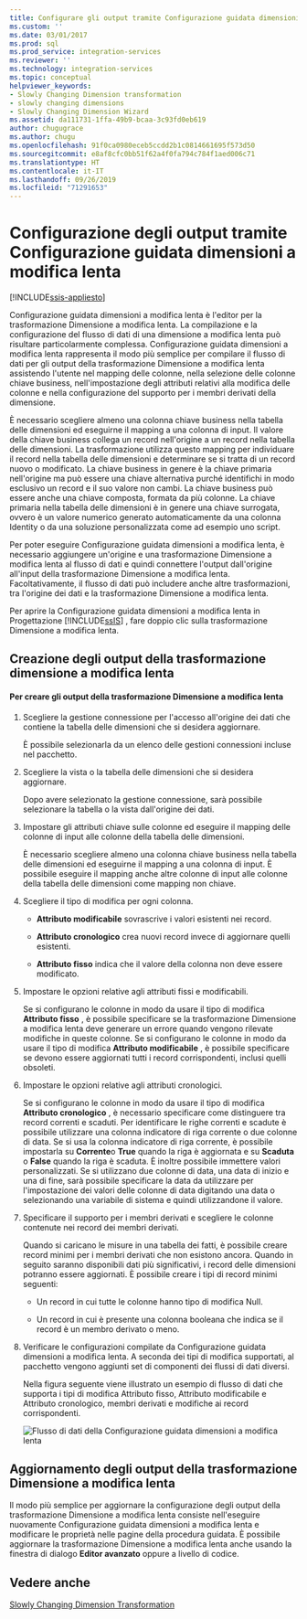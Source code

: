 ```yaml
---
title: Configurare gli output tramite Configurazione guidata dimensioni a modifica lenta | Microsoft Docs
ms.custom: ''
ms.date: 03/01/2017
ms.prod: sql
ms.prod_service: integration-services
ms.reviewer: ''
ms.technology: integration-services
ms.topic: conceptual
helpviewer_keywords:
- Slowly Changing Dimension transformation
- slowly changing dimensions
- Slowly Changing Dimension Wizard
ms.assetid: da111731-1ffa-49b9-bcaa-3c93fd0eb619
author: chugugrace
ms.author: chugu
ms.openlocfilehash: 91f0ca0980eceb5ccdd2b1c0814661695f573d50
ms.sourcegitcommit: e8af8cfc0bb51f62a4f0fa794c784f1aed006c71
ms.translationtype: HT
ms.contentlocale: it-IT
ms.lasthandoff: 09/26/2019
ms.locfileid: "71291653"
---
```

# <a name="configure-outputs-using-the-slowly-changing-dimension-wizard"></a>Configurazione degli output tramite Configurazione guidata dimensioni a modifica lenta

[!INCLUDE[ssis-appliesto](../../../includes/ssis-appliesto-ssvrpluslinux-asdb-asdw-xxx.md)]


  Configurazione guidata dimensioni a modifica lenta è l'editor per la trasformazione Dimensione a modifica lenta. La compilazione e la configurazione del flusso di dati di una dimensione a modifica lenta può risultare particolarmente complessa. Configurazione guidata dimensioni a modifica lenta rappresenta il modo più semplice per compilare il flusso di dati per gli output della trasformazione Dimensione a modifica lenta assistendo l'utente nel mapping delle colonne, nella selezione delle colonne chiave business, nell'impostazione degli attributi relativi alla modifica delle colonne e nella configurazione del supporto per i membri derivati della dimensione.  
  
 È necessario scegliere almeno una colonna chiave business nella tabella delle dimensioni ed eseguirne il mapping a una colonna di input. Il valore della chiave business collega un record nell'origine a un record nella tabella delle dimensioni. La trasformazione utilizza questo mapping per individuare il record nella tabella delle dimensioni e determinare se si tratta di un record nuovo o modificato. La chiave business in genere è la chiave primaria nell'origine ma può essere una chiave alternativa purché identifichi in modo esclusivo un record e il suo valore non cambi. La chiave business può essere anche una chiave composta, formata da più colonne. La chiave primaria nella tabella delle dimensioni è in genere una chiave surrogata, ovvero è un valore numerico generato automaticamente da una colonna Identity o da una soluzione personalizzata come ad esempio uno script.  
  
 Per poter eseguire Configurazione guidata dimensioni a modifica lenta, è necessario aggiungere un'origine e una trasformazione Dimensione a modifica lenta al flusso di dati e quindi connettere l'output dall'origine all'input della trasformazione Dimensione a modifica lenta. Facoltativamente, il flusso di dati può includere anche altre trasformazioni, tra l'origine dei dati e la trasformazione Dimensione a modifica lenta.  
  
 Per aprire la Configurazione guidata dimensioni a modifica lenta in Progettazione [!INCLUDE[ssIS](../../../includes/ssis-md.md)] , fare doppio clic sulla trasformazione Dimensione a modifica lenta.  
  
## <a name="creating-slowly-changing-dimension-outputs"></a>Creazione degli output della trasformazione dimensione a modifica lenta  
  
#### <a name="to-create-slowly-changing-dimension-transformation-outputs"></a>Per creare gli output della trasformazione Dimensione a modifica lenta  
  
1.  Scegliere la gestione connessione per l'accesso all'origine dei dati che contiene la tabella delle dimensioni che si desidera aggiornare.  
  
     È possibile selezionarla da un elenco delle gestioni connessioni incluse nel pacchetto.  
  
2.  Scegliere la vista o la tabella delle dimensioni che si desidera aggiornare.  
  
     Dopo avere selezionato la gestione connessione, sarà possibile selezionare la tabella o la vista dall'origine dei dati.  
  
3.  Impostare gli attributi chiave sulle colonne ed eseguire il mapping delle colonne di input alle colonne della tabella delle dimensioni.  
  
     È necessario scegliere almeno una colonna chiave business nella tabella delle dimensioni ed eseguirne il mapping a una colonna di input. È possibile eseguire il mapping anche altre colonne di input alle colonne della tabella delle dimensioni come mapping non chiave.  
  
4.  Scegliere il tipo di modifica per ogni colonna.  
  
    -   **Attributo modificabile** sovrascrive i valori esistenti nei record.  
  
    -   **Attributo cronologico** crea nuovi record invece di aggiornare quelli esistenti.  
  
    -   **Attributo fisso** indica che il valore della colonna non deve essere modificato.  
  
5.  Impostare le opzioni relative agli attributi fissi e modificabili.  
  
     Se si configurano le colonne in modo da usare il tipo di modifica **Attributo fisso** , è possibile specificare se la trasformazione Dimensione a modifica lenta deve generare un errore quando vengono rilevate modifiche in queste colonne. Se si configurano le colonne in modo da usare il tipo di modifica **Attributo modificabile** , è possibile specificare se devono essere aggiornati tutti i record corrispondenti, inclusi quelli obsoleti.  
  
6.  Impostare le opzioni relative agli attributi cronologici.  
  
     Se si configurano le colonne in modo da usare il tipo di modifica **Attributo cronologico** , è necessario specificare come distinguere tra record correnti e scaduti. Per identificare le righe correnti e scadute è possibile utilizzare una colonna indicatore di riga corrente o due colonne di data. Se si usa la colonna indicatore di riga corrente, è possibile impostarla su **Corrente**o **True** quando la riga è aggiornata e su **Scaduta** o **False** quando la riga è scaduta. È inoltre possibile immettere valori personalizzati. Se si utilizzano due colonne di data, una data di inizio e una di fine, sarà possibile specificare la data da utilizzare per l'impostazione dei valori delle colonne di data digitando una data o selezionando una variabile di sistema e quindi utilizzandone il valore.  
  
7.  Specificare il supporto per i membri derivati e scegliere le colonne contenute nei record dei membri derivati.  
  
     Quando si caricano le misure in una tabella dei fatti, è possibile creare record minimi per i membri derivati che non esistono ancora. Quando in seguito saranno disponibili dati più significativi, i record delle dimensioni potranno essere aggiornati. È possibile creare i tipi di record minimi seguenti:  
  
    -   Un record in cui tutte le colonne hanno tipo di modifica Null.  
  
    -   Un record in cui è presente una colonna booleana che indica se il record è un membro derivato o meno.  
  
8.  Verificare le configurazioni compilate da Configurazione guidata dimensioni a modifica lenta. A seconda dei tipi di modifica supportati, al pacchetto vengono aggiunti set di componenti dei flussi di dati diversi.  
  
     Nella figura seguente viene illustrato un esempio di flusso di dati che supporta i tipi di modifica Attributo fisso, Attributo modificabile e Attributo cronologico, membri derivati e modifiche ai record corrispondenti.  
  
     ![Flusso di dati della Configurazione guidata dimensioni a modifica lenta](../../../integration-services/data-flow/transformations/media/dimensionwizard.gif "Flusso di dati della Configurazione guidata dimensioni a modifica lenta")  
  
## <a name="updating-slowly-changing-dimension-outputs"></a>Aggiornamento degli output della trasformazione Dimensione a modifica lenta  
 Il modo più semplice per aggiornare la configurazione degli output della trasformazione Dimensione a modifica lenta consiste nell'eseguire nuovamente Configurazione guidata dimensioni a modifica lenta e modificare le proprietà nelle pagine della procedura guidata. È possibile aggiornare la trasformazione Dimensione a modifica lenta anche usando la finestra di dialogo **Editor avanzato** oppure a livello di codice.  
  
## <a name="see-also"></a>Vedere anche  
 [Slowly Changing Dimension Transformation](../../../integration-services/data-flow/transformations/slowly-changing-dimension-transformation.md)  
  
  
